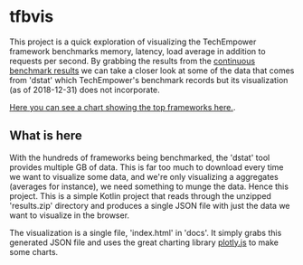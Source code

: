 # tfbvis
This project is a quick exploration of visualizing the TechEmpower framework benchmarks memory, latency, load average in addition to requests per second. By grabbing the results from the [continuous benchmark results](https://tfb-status.techempower.com/results/56076e97-0658-46a1-81bb-6f8890f2e85e) we can take a closer look at some of the data that comes from 'dstat' which TechEmpower's benchmark records but its visualization (as of 2018-12-31) does not incorporate.

[Here you can see a chart showing the top frameworks here.](https://johnsabr.github.io/tfbvis/).

## What is here

With the hundreds of frameworks being benchmarked, the 'dstat' tool provides multiple GB of data. This is far too much to download every time we want to visualize some data, and we're only visualizing a aggregates (averages for instance), we need something to munge the data. Hence this project. This is a simple Kotlin project that reads through the unzipped 'results.zip' directory and produces a single JSON file with just the data we want to visualize in the browser.

The visualization is a single file, 'index.html' in 'docs'. It simply grabs this generated JSON file and uses the great charting library [plotly.js](https://plot.ly/javascript/) to make some charts.
